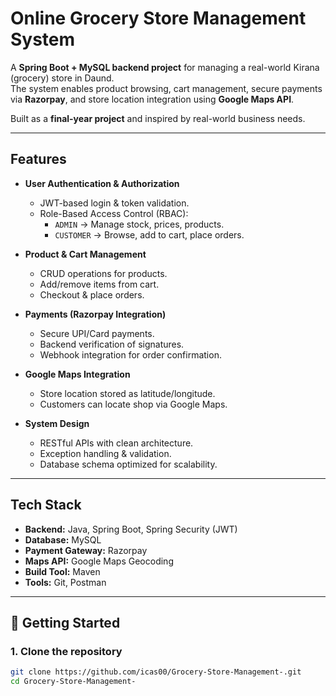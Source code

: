 #  Online Grocery Store Management System

A **Spring Boot + MySQL backend project** for managing a real-world Kirana (grocery) store in Daund.  
The system enables product browsing, cart management, secure payments via **Razorpay**, and store location integration using **Google Maps API**.  

Built as a **final-year project** and inspired by real-world business needs.  

---

## Features

- **User Authentication & Authorization**
  - JWT-based login & token validation.
  - Role-Based Access Control (RBAC): 
    - `ADMIN` → Manage stock, prices, products.  
    - `CUSTOMER` → Browse, add to cart, place orders.

- **Product & Cart Management**
  - CRUD operations for products.
  - Add/remove items from cart.
  - Checkout & place orders.

- **Payments (Razorpay Integration)**
  - Secure UPI/Card payments.
  - Backend verification of signatures.
  - Webhook integration for order confirmation.

- **Google Maps Integration**
  - Store location stored as latitude/longitude.
  - Customers can locate shop via Google Maps.

- **System Design**
  - RESTful APIs with clean architecture.
  - Exception handling & validation.
  - Database schema optimized for scalability.

---

## Tech Stack

- **Backend:** Java, Spring Boot, Spring Security (JWT)
- **Database:** MySQL  
- **Payment Gateway:** Razorpay  
- **Maps API:** Google Maps Geocoding  
- **Build Tool:** Maven  
- **Tools:** Git, Postman

---

## 🚀 Getting Started

### 1. Clone the repository
```bash
git clone https://github.com/icas00/Grocery-Store-Management-.git
cd Grocery-Store-Management-
